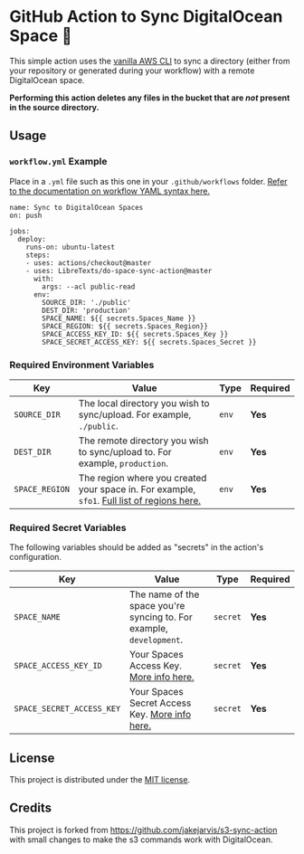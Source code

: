 # GitHub Action to Sync DigitalOcean Space 🔄 

This simple action uses the [vanilla AWS CLI](https://docs.aws.amazon.com/cli/index.html) to sync a directory (either from your repository or generated during your workflow) with a remote DigitalOcean space.

**Performing this action deletes any files in the bucket that are *not* present in the source directory.**

## Usage

### `workflow.yml` Example

Place in a `.yml` file such as this one in your `.github/workflows` folder. [Refer to the documentation on workflow YAML syntax here.](https://help.github.com/en/articles/workflow-syntax-for-github-actions)

```
name: Sync to DigitalOcean Spaces
on: push

jobs:
  deploy:
    runs-on: ubuntu-latest
    steps:
    - uses: actions/checkout@master
    - uses: LibreTexts/do-space-sync-action@master
      with:
        args: --acl public-read
      env:
        SOURCE_DIR: './public'
        DEST_DIR: 'production'
        SPACE_NAME: ${{ secrets.Spaces_Name }}
        SPACE_REGION: ${{ secrets.Spaces_Region}}
        SPACE_ACCESS_KEY_ID: ${{ secrets.Spaces_Key }}
        SPACE_SECRET_ACCESS_KEY: ${{ secrets.Spaces_Secret }}
```


### Required Environment Variables

| Key | Value | Type | Required |
| ------------- | ------------- | ------------- | ------------- |
| `SOURCE_DIR` | The local directory you wish to sync/upload. For example, `./public`. | `env` | **Yes** |
| `DEST_DIR` | The remote directory you wish to sync/upload to. For example, `production`. | `env` | **Yes** |
| `SPACE_REGION` | The region where you created your space in. For example, `sfo1`. [Full list of regions here.](https://www.digitalocean.com/docs/platform/availability-matrix/) | `env` | **Yes** |


### Required Secret Variables

The following variables should be added as "secrets" in the action's configuration.

| Key | Value | Type | Required |
| ------------- | ------------- | ------------- | ------------- |
| `SPACE_NAME` | The name of the space you're syncing to. For example, `development`. | `secret` | **Yes** |
| `SPACE_ACCESS_KEY_ID` | Your Spaces Access Key. [More info here.](https://www.digitalocean.com/community/tutorials/how-to-create-a-digitalocean-space-and-api-key) | `secret` | **Yes** |
| `SPACE_SECRET_ACCESS_KEY` | Your Spaces Secret Access Key. [More info here.](https://www.digitalocean.com/community/tutorials/how-to-create-a-digitalocean-space-and-api-key) | `secret` | **Yes** |


## License

This project is distributed under the [MIT license](LICENSE.md).

## Credits

This project is forked from https://github.com/jakejarvis/s3-sync-action with small changes to make the s3 commands work with DigitalOcean.
